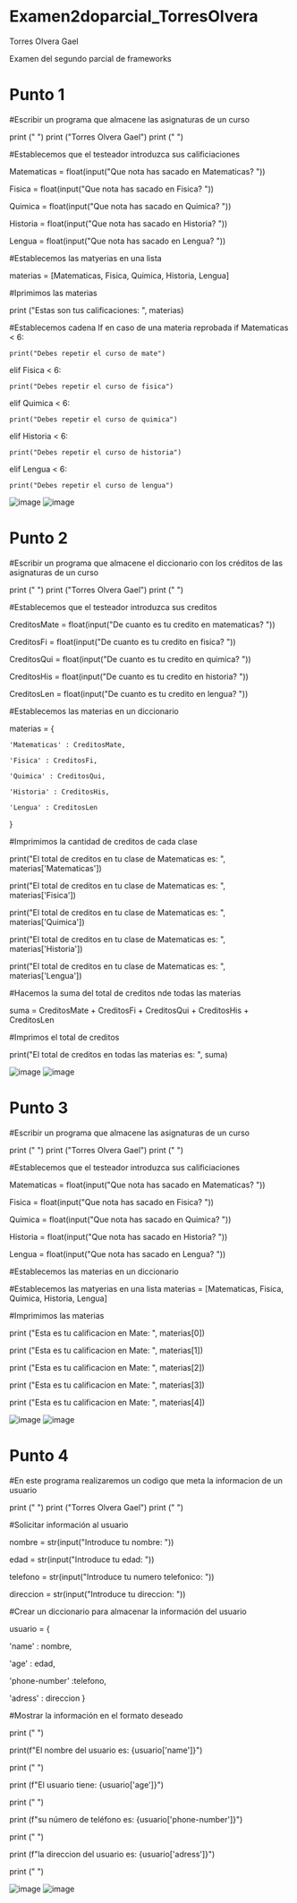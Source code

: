 # Examen2doparcial_TorresOlvera

Torres Olvera Gael

Examen del segundo parcial de frameworks

# Punto 1

#Escribir un programa que almacene las asignaturas de un curso

print (" ")
print ("Torres Olvera Gael")
print (" ")

#Establecemos que el testeador introduzca sus calificiaciones

Matematicas = float(input("Que nota has sacado en Matematicas? "))

Fisica = float(input("Que nota has sacado en Fisica? "))

Quimica = float(input("Que nota has sacado en Quimica? "))

Historia = float(input("Que nota has sacado en Historia? "))

Lengua = float(input("Que nota has sacado en Lengua? "))

#Establecemos las matyerias en una lista

materias = [Matematicas, Fisica, Quimica, Historia, Lengua]

#Iprimimos las materias

print ("Estas  son tus calificaciones: ", materias)

#Establecemos cadena If en caso de una materia reprobada
if Matematicas < 6:
    
    print("Debes repetir el curso de mate")
    
elif Fisica < 6:
    
    print("Debes repetir el curso de fisica")
    
elif Quimica < 6:
    
    print("Debes repetir el curso de quimica")
    
elif  Historia < 6:
    
    print("Debes repetir el curso de historia")
    
elif  Lengua < 6:
    
    print("Debes repetir el curso de lengua")

![image](https://github.com/user-attachments/assets/e853e722-c84c-4896-81ac-8625e3e187ca)
![image](https://github.com/user-attachments/assets/db448b35-7d29-4711-8046-9ff2546ac036)

# Punto 2

#Escribir un programa que almacene el diccionario con los créditos de las asignaturas de un curso

print (" ")
print ("Torres Olvera Gael")
print (" ")

#Establecemos que el testeador introduzca sus creditos

CreditosMate = float(input("De cuanto es tu credito en matematicas? "))

CreditosFi = float(input("De cuanto es tu credito en fisica? "))

CreditosQui = float(input("De cuanto es tu credito en quimica? "))

CreditosHis = float(input("De cuanto es tu credito en historia? "))

CreditosLen = float(input("De cuanto es tu credito en lengua? "))

#Establecemos las materias en un diccionario

materias = {
    
    'Matematicas' : CreditosMate,
    
    'Fisica' : CreditosFi,
    
    'Quimica' : CreditosQui,
    
    'Historia' : CreditosHis,
    
    'Lengua' : CreditosLen
}

#Imprimimos la cantidad de creditos de cada clase

print("El total de creditos en tu clase de Matematicas es: ", materias['Matematicas'])

print("El total de creditos en tu clase de Matematicas es: ", materias['Fisica'])

print("El total de creditos en tu clase de Matematicas es: ", materias['Quimica'])

print("El total de creditos en tu clase de Matematicas es: ", materias['Historia'])

print("El total de creditos en tu clase de Matematicas es: ", materias['Lengua'])

#Hacemos la suma del total de creditos nde todas las materias

suma = CreditosMate +  CreditosFi + CreditosQui + CreditosHis + CreditosLen

#Imprimos el total de creditos

print("El total de creditos en todas las materias es: ", suma) 

![image](https://github.com/user-attachments/assets/c3c40ded-3e91-4106-ace4-ed091c356d5f)
![image](https://github.com/user-attachments/assets/d914d134-f6f7-4cb7-b3e1-fc61b5a5dfeb)

# Punto 3

#Escribir un programa que almacene las asignaturas de un curso

print (" ")
print ("Torres Olvera Gael")
print (" ")

#Establecemos que el testeador introduzca sus calificiaciones

Matematicas = float(input("Que nota has sacado en Matematicas? "))

Fisica = float(input("Que nota has sacado en Fisica? "))

Quimica = float(input("Que nota has sacado en Quimica? "))

Historia = float(input("Que nota has sacado en Historia? "))

Lengua = float(input("Que nota has sacado en Lengua? "))

#Establecemos las materias en un diccionario

#Establecemos las matyerias en una lista
materias = [Matematicas, Fisica, Quimica, Historia, Lengua]

#Imprimimos las materias

print ("Esta es tu calificacion en Mate: ", materias[0])

print ("Esta es tu calificacion en Mate: ", materias[1])

print ("Esta es tu calificacion en Mate: ", materias[2])

print ("Esta es tu calificacion en Mate: ", materias[3])

print ("Esta es tu calificacion en Mate: ", materias[4])

![image](https://github.com/user-attachments/assets/5780896b-126d-4834-8d3b-485529710d39)
![image](https://github.com/user-attachments/assets/fea58262-d0fd-4e1c-8c45-e95e164d210f)

# Punto 4

#En este programa realizaremos un codigo que meta la informacion de un usuario

print (" ")
print ("Torres Olvera Gael")
print (" ")

#Solicitar información al usuario

nombre = str(input("Introduce tu nombre: "))

edad = str(input("Introduce tu edad: "))

telefono = str(input("Introduce tu numero telefonico: "))

direccion = str(input("Introduce tu direccion: "))

#Crear un diccionario para almacenar la información del usuario

usuario = {

'name' : nombre,

'age' : edad,

'phone-number' :telefono,

'adress' : direccion
}

#Mostrar la información en el formato deseado

print (" ")

print(f"El nombre del usuario es: {usuario['name']}")

print (" ")

print (f"El usuario tiene: {usuario['age']}")

print (" ")

print (f"su número de teléfono es: {usuario['phone-number']}")

print (" ")

print (f"la direccion del usuario es: {usuario['adress']}")

print (" ")

![image](https://github.com/user-attachments/assets/e48a3926-69c2-44b9-a6ef-8f1db378ae0e)
![image](https://github.com/user-attachments/assets/479885e0-4e09-4af9-995b-f863efe5d8d4)
